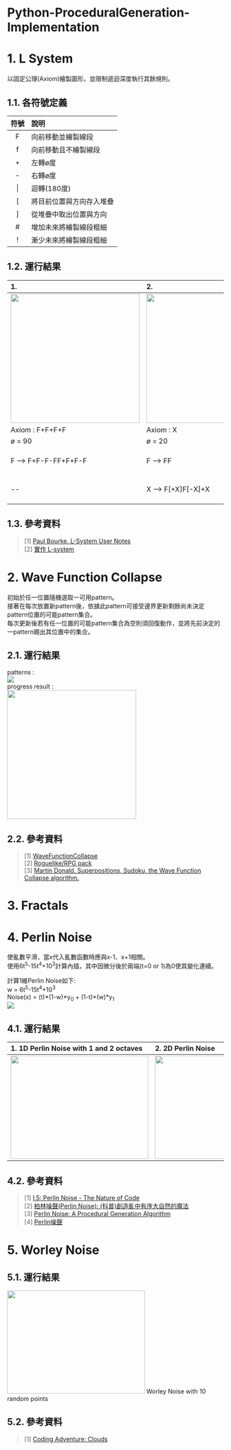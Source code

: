 # Python-ProceduralGeneration-Implementation
  
# 1. L System
以固定公理(Axiom)繪製圖形，並限制遞迴深度執行其餘規則。

## 1.1. 各符號定義
| 符號 | 說明 |
| :-: | :- |
| F | 向前移動並繪製線段 |
| f | 向前移動且不繪製線段 |
| + | 左轉ø度 |
| - | 右轉ø度 |
| \| | 迴轉(180度) |
| [ | 將目前位置與方向存入堆疊 |
| ] | 從堆疊中取出位置與方向 |
| # | 增加未來將繪製線段粗細 |
| ! | 漸少未來將繪製線段粗細 |

## 1.2. 運行結果
| 1.                                                                   | 2.                                                                     | 3.Quadratic Gosper     |
| :-----                                                               | :-----                                                                 | :----- |
|<img src="https://i.imgur.com/741k9KB.gif" width="300" height="300" />| <img src="https://i.imgur.com/R3Geuaw.gif" width="300" height="300" /> | <img src="https://i.imgur.com/mrg5yzQ.gif" width="300" height="300" /> |
| Axiom : F+F+F+F                                                      | Axiom : X                                                              | Axiom : -YF |
| ø = 90                                                               | ø = 20                                                                 | ø = 90 |
| F --> F+F-F-FF+F+F-F                                                 | F --> FF                                                               | X --> XFX-YF-YF+FX+FX-YF-YFFX+YF+FXFXYF-FX+YF+FXFX+YF-FXYF-YF-FX+FX+YFYF- |
| --                                                                   | X --> F[+X]F[-X]+X                                                     | Y --> +FXFX-YF-YF+FX+FXYF+FX-YFYF-FX-YF+FXYFYF-FX-YFFX+FX+YF-YF-FX+FX+YFY |

## 1.3. 參考資料
> [1] [Paul Bourke. L-System User Notes](http://paulbourke.net/fractals/lsys/)  
> [2] [實作 L-system](https://openhome.cc/Gossip/P5JS/Lsystem.html)  

# 2. Wave Function Collapse 
初始於任一位置隨機選取一可用pattern。  
接著在每次放置新pattern後，依據此pattern可接受邊界更新剩餘尚未決定pattern位置的可能pattern集合。  
每次更新後若有任一位置的可能pattern集合為空則須回復動作，並將先前決定的一pattern踢出其位置中的集合。  

## 2.1. 運行結果  
patterns :  
![](https://i.imgur.com/3Vbmikm.png)  
progress result :  
[<img src="https://i.imgur.com/ANwduBv.gif" width="300" height="300"/>](https://imgur.com/Y6ITcXB)  

## 2.2. 參考資料  
> [1] [WaveFunctionCollapse](https://github.com/mxgmn/WaveFunctionCollapse)  
> [2] [Roguelike/RPG pack](https://www.kenney.nl/assets/roguelike-rpg-pack)   
> [3] [Martin Donald. Superpositions, Sudoku, the Wave Function Collapse algorithm.](https://youtu.be/2SuvO4Gi7uY)  

# 3. Fractals  
# 4. Perlin Noise  
使亂數平滑，當x代入亂數函數時應與x-1、x+1相關。  
使用6t<sup>5</sup>-15t<sup>4</sup>+10<sup>3</sup>計算內插，其中因微分後於兩端(t=0 or 1)為0使其變化連續。  
  
計算1維Perlin Noise如下:  
w = 6t<sup>5</sup>-15t<sup>4</sup>+10<sup>3</sup>  
Noise(x) = (t)\*(1-w)\*y<sub>0</sub> + (1-t)\*(w)\*y<sub>1</sub>  
<img src="https://i.imgur.com/b8C8au4.png"/>  

## 4.1. 運行結果  
| 1. 1D Perlin Noise with 1 and 2 octaves | 2. 2D Perlin Noise | 3. 3D Perlin Noise |
| :- | :- | :- |
| <img src="https://i.imgur.com/VD1WELA.png" width="320" height="240" /> | <img src="https://i.imgur.com/8xB6bh6.png" width="320" height="240" /> | <img src="https://i.imgur.com/RGsVfSM.gif" width="320" height="240" /> |  

## 4.2. 參考資料  
> [1] [I.5: Perlin Noise - The Nature of Code](https://youtu.be/8ZEMLCnn8v0)  
> [2] [柏林噪聲(Perlin Noise): (科普)創造亂中有序大自然的魔法](https://youtu.be/NqqIT_-xJls)  
> [3] [Perlin Noise: A Procedural Generation Algorithm](https://rtouti.github.io/graphics/perlin-noise-algorithm)  
> [4] [Perlin噪聲](https://zh.m.wikipedia.org/zh-tw/Perlin%E5%99%AA%E5%A3%B0)
> 
# 5. Worley Noise

## 5.1. 運行結果  
<img src="https://i.imgur.com/w0p9PDX.png" width="320" height="240" />  
Worley Noise with 10 random points  

## 5.2. 參考資料  
> [1] [Coding Adventure: Clouds](https://youtu.be/4QOcCGI6xOU)  
